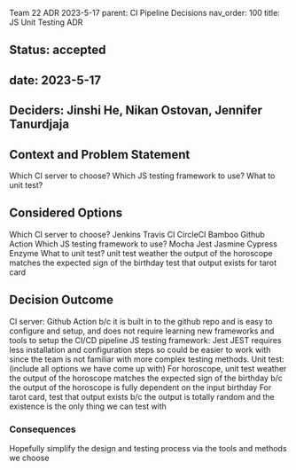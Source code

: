Team 22 ADR 2023-5-17
parent: CI Pipeline Decisions
nav_order: 100
title: JS Unit Testing ADR

## Status: accepted

## date: 2023-5-17

## Deciders: Jinshi He, Nikan Ostovan, Jennifer Tanurdjaja

## Context and Problem Statement

Which CI server to choose?
Which JS testing framework to use?
What to unit test?

## Considered Options

Which CI server to choose?
Jenkins
Travis CI
CircleCI
Bamboo
Github Action
Which JS testing framework to use?
Mocha
Jest
Jasmine
Cypress
Enzyme
What to unit test?
unit test weather the output of the horoscope matches the expected sign of the birthday
test that output exists for tarot card

## Decision Outcome

CI server: Github Action
b/c it is built in to the github repo and is easy to configure and setup, and does not require learning new frameworks and tools to setup the CI/CD pipeline
JS testing framework: Jest
JEST requires less installation and configuration steps so could be easier to work with since the team is not familiar with more complex testing methods.
Unit test: (include all options we have come up with)
For horoscope, unit test weather the output of the horoscope matches the expected sign of the birthday
b/c the output of the horoscope is fully dependent on the input birthday
For tarot card, test that output exists
b/c the output is totally random and the existence is the only thing we can test with

### Consequences

Hopefully simplify the design and testing process via the tools and methods we choose
